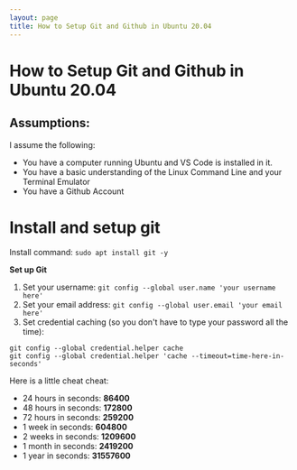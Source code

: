 ```yaml
---
layout: page
title: How to Setup Git and Github in Ubuntu 20.04
---
```

# How to Setup Git and Github in Ubuntu 20.04

## Assumptions:
I assume the following:
* You have a computer running Ubuntu and VS Code is installed in it.
* You have a basic understanding of the Linux Command Line and your Terminal Emulator
* You have a Github Account


# Install and setup git

Install command: `sudo apt install git -y `

**Set up Git**
   1. Set your username:  `git config --global user.name 'your username here'`
   2. Set your email address: `git config --global user.email 'your email here'`
   3. Set credential caching (so you don't have to type your password all the time):
   ```
   git config --global credential.helper cache   
   git config --global credential.helper 'cache --timeout=time-here-in-seconds'
   ```
  
 Here is a little cheat cheat:
   * 24 hours in seconds: **86400** 
   * 48 hours in seconds: **172800**
   * 72 hours in seconds: **259200**
   * 1 week in seconds: **604800**
   * 2 weeks in seconds: **1209600**
   * 1 month in seconds: **2419200**
   * 1 year in seconds: **31557600**

